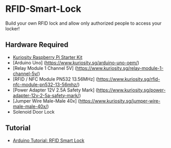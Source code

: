# RFID-Smart-Lock
Build your own RFID lock and allow only authorized people to access your locker!

## Hardware Required
- [Kuriosity Raspberry Pi Starter Kit](https://www.kuriosity.sg/raspberry-pi-starter-kit)
- [Arduino Uno] (https://www.kuriosity.sg/arduino-uno-oem/)
- [Relay Module 1 Channel 5V] (https://www.kuriosity.sg/relay-module-1-channel-5v/)
- [RFID / NFC Module PN532 13.56MHz] (https://www.kuriosity.sg/rfid-nfc-module-pn532-13-56mhz/)
- [Power Adapter 12V 2.5A Safety Mark] (https://www.kuriosity.sg/power-adapter-12v-2-5a-safety-mark/)
- [Jumper Wire Male-Male 40x] (https://www.kuriosity.sg/jumper-wire-male-male-40x/)
- Solenoid Door Lock

## Tutorial
- [Arduino Tutorial: RFID Smart Lock](https://www.kuriosity.sg/blog/arduino-tutorial-rfid-smart-lock)
